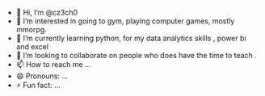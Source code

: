 - 👋 Hi, I’m @cz3ch0
- 👀 I’m interested in going to gym, playing computer games, mostly mmorpg.
- 🌱 I’m currently learning python, for my data analytics skills , power bi and excel
- 💞️ I’m looking to collaborate on people who does have the time to teach .
- 📫 How to reach me ...
- 😄 Pronouns: ...
- ⚡ Fun fact: ...

<!---
cz3ch0/cz3ch0 is a ✨ special ✨ repository because its `README.md` (this file) appears on your GitHub profile.
You can click the Preview link to take a look at your changes.
--->
